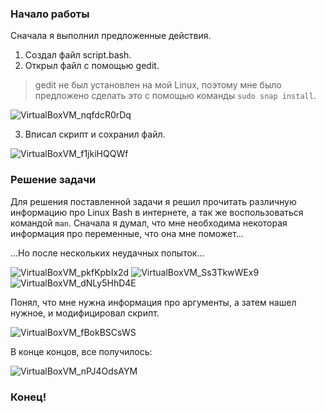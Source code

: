 ### Начало работы
Сначала я выполнил предложенные действия. 
1. Создал файл script.bash.
2. Открыл файл с помощью gedit.
> gedit не был установлен на мой Linux, поэтому мне было предложено сделать это с помощью команды `sudo snap install`.

![VirtualBoxVM_nqfdcR0rDq](https://github.com/user-attachments/assets/58d2cfc8-92f2-4469-b800-1bd9b902986b)

3. Вписал скрипт и сохранил файл.

![VirtualBoxVM_f1jkiHQQWf](https://github.com/user-attachments/assets/e5a69446-8dca-4c34-8cea-69ba69916086)

### Решение задачи
Для решения поставленной задачи я решил прочитать различную информацию про Linux Bash в интернете, а так же воспользоваться командой `man`.
Сначала я думал, что мне необходима некоторая информация про переменные, что она мне поможет...

...Но после нескольких неудачных попыток...

![VirtualBoxVM_pkfKpbIx2d](https://github.com/user-attachments/assets/6dda4cfc-04fc-4512-8059-905c04f04e72)
![VirtualBoxVM_Ss3TkwWEx9](https://github.com/user-attachments/assets/52fbb807-5372-47de-a09a-a39e717e6199)
![VirtualBoxVM_dNLy5HhD4E](https://github.com/user-attachments/assets/54cef72d-1830-48da-a5e7-3c8e2f88e5e4)

Понял, что мне нужна информация про аргументы, а затем нашел нужное, и модифицировал скрипт.

![VirtualBoxVM_fBokBSCsWS](https://github.com/user-attachments/assets/2a5ff478-7efb-464a-84fe-4b8b77aa86fd)

В конце концов, все получилось:

![VirtualBoxVM_nPJ4OdsAYM](https://github.com/user-attachments/assets/c72ce9ea-96ca-486d-bdb7-b05b35a305ab)

### Конец!





